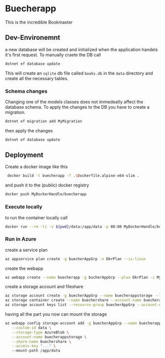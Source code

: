 # Buecherapp
This is the incredible Bookmaster 

## Dev-Environemnt
a new database will be created and initialized when the application handels it's first request. To manually craete the DB call

```bash
dotnet ef database update
```

This will create an `sqlite` db file called `books.db` in the `data` directory and create all the necessary tables.

### Schema changes
Changing one of the models classes does not immedeatly affect the database schema. To apply the changes to the DB you have to create a migration.


```bash
dotnet ef migration add MyMigration
```

then apply the changes 

```bash
dotnet ef database update
```

## Deployment
Create a docker image like this

```bash
 docker build -t buecherapp -f .\Dockerfile.alpine-x64-slim .
```

and push it to the (public) docker registry

```bash
docker push MyDockerHandle/buecherapp
```

### Execute locally

to run the container locally call

```bash
docker run --rm -ti -v ${pwd}/data:/app/data -p 80:80 MyDockerHandle/buecherapp
```

### Run in Azure
create a service plan

```bash
az appservice plan create -g buecherAppGrp -n DkrPlan --is-linux
```

create the webapp

```bash
az webapp create --name buecherapp -g bucherAppGrp --plan DkrPlan -i MyDockerHandle/Buecherapp
```

create a storage account and fileshare

```bash
az storage account create -g buecherAppGrp --name buecherappstorage --location westeurope --sku Standard_LRS
az storage container create --name buechershare --account-name buecherappstorage
az storage account keys list --resource-group buecherAppGrp --account-name buecherappstorage | jq '.[0] | {key: .value}'
```

having all the part you now can mount the storage

```bash
az webapp config storage-account add -g buecherAppGrp --name buecherapp \
   --custom-id data \
   --storage-type AzureBlob \
   --account-name buecherappstorage \
   --share-name buechershare \
   --access-key "..." \  
   --mount-path /app/data
```
